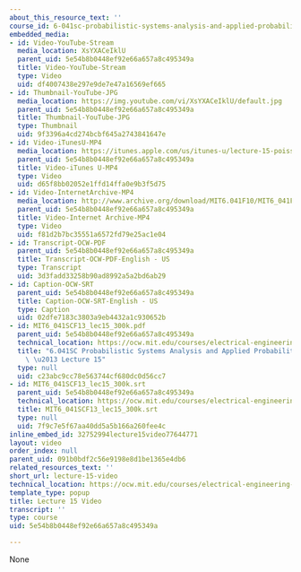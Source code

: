 ```yaml
---
about_this_resource_text: ''
course_id: 6-041sc-probabilistic-systems-analysis-and-applied-probability-fall-2013
embedded_media:
- id: Video-YouTube-Stream
  media_location: XsYXACeIklU
  parent_uid: 5e54b8b0448ef92e66a657a8c495349a
  title: Video-YouTube-Stream
  type: Video
  uid: df4007438e297e9de7e47a16569ef665
- id: Thumbnail-YouTube-JPG
  media_location: https://img.youtube.com/vi/XsYXACeIklU/default.jpg
  parent_uid: 5e54b8b0448ef92e66a657a8c495349a
  title: Thumbnail-YouTube-JPG
  type: Thumbnail
  uid: 9f3396a4cd274bcbf645a2743841647e
- id: Video-iTunesU-MP4
  media_location: https://itunes.apple.com/us/itunes-u/lecture-15-poisson-process-ii/id577778306?i=123745428
  parent_uid: 5e54b8b0448ef92e66a657a8c495349a
  title: Video-iTunes U-MP4
  type: Video
  uid: d65f8bb02052e1ffd14ffa0e9b3f5d75
- id: Video-InternetArchive-MP4
  media_location: http://www.archive.org/download/MIT6.041F10/MIT6_041F11_lec15_300k.mp4
  parent_uid: 5e54b8b0448ef92e66a657a8c495349a
  title: Video-Internet Archive-MP4
  type: Video
  uid: f81d2b7bc35551a6572fd79e25ac1e04
- id: Transcript-OCW-PDF
  parent_uid: 5e54b8b0448ef92e66a657a8c495349a
  title: Transcript-OCW-PDF-English - US
  type: Transcript
  uid: 3d3fadd33258b90ad8992a5a2bd6ab29
- id: Caption-OCW-SRT
  parent_uid: 5e54b8b0448ef92e66a657a8c495349a
  title: Caption-OCW-SRT-English - US
  type: Caption
  uid: 02dfe7183c3803a9eb4432a1c930652b
- id: MIT6_041SCF13_lec15_300k.pdf
  parent_uid: 5e54b8b0448ef92e66a657a8c495349a
  technical_location: https://ocw.mit.edu/courses/electrical-engineering-and-computer-science/6-041sc-probabilistic-systems-analysis-and-applied-probability-fall-2013/unit-iii/lecture-15/lecture-15-video/MIT6_041SCF13_lec15_300k.pdf
  title: "6.041SC Probabilistic Systems Analysis and Applied Probability, Fall 2013Transcript\
    \ \u2013 Lecture 15"
  type: null
  uid: c23abc9cc78e563744cf680dc0d56cc7
- id: MIT6_041SCF13_lec15_300k.srt
  parent_uid: 5e54b8b0448ef92e66a657a8c495349a
  technical_location: https://ocw.mit.edu/courses/electrical-engineering-and-computer-science/6-041sc-probabilistic-systems-analysis-and-applied-probability-fall-2013/unit-iii/lecture-15/lecture-15-video/MIT6_041SCF13_lec15_300k.srt
  title: MIT6_041SCF13_lec15_300k.srt
  type: null
  uid: 7f9c7e5f67aa40dd5a5b166a260fee4c
inline_embed_id: 32752994lecture15video77644771
layout: video
order_index: null
parent_uid: 091b0bdf2c56e9198e8d1be1365e4db6
related_resources_text: ''
short_url: lecture-15-video
technical_location: https://ocw.mit.edu/courses/electrical-engineering-and-computer-science/6-041sc-probabilistic-systems-analysis-and-applied-probability-fall-2013/unit-iii/lecture-15/lecture-15-video
template_type: popup
title: Lecture 15 Video
transcript: ''
type: course
uid: 5e54b8b0448ef92e66a657a8c495349a

---
```

None
